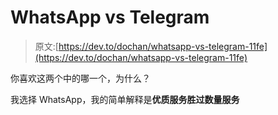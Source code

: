 # WhatsApp vs Telegram

> 原文:[https://dev.to/dochan/whatsapp-vs-telegram-11fe](https://dev.to/dochan/whatsapp-vs-telegram-11fe)

你喜欢这两个中的哪一个，为什么？

我选择 WhatsApp，我的简单解释是**优质服务胜过数量服务**